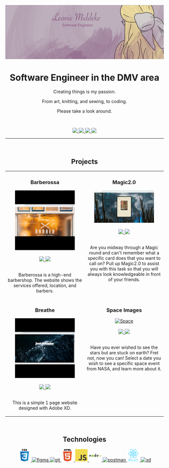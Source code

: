 [![Header](https://raw.githubusercontent.com/lmiddeke/lmiddeke/main/banner.jpg)](https://leonie-middeke.netlify.app/)

<h1 align="center">Software Engineer in the DMV area</h1>
<p align="center">Creating things is my passion.</p>
<p align="center">From art, knitting, and sewing, to coding. </p>
<p align="center">Please take a look around.</p>
<br>
<p align="center">
  <a href="https://leonie-middeke.netlify.app/" target="_blank"> <!--portfolio-->
    <img src="https://img.shields.io/badge/portfolio-000000?style=for-the-badge&&logoColor=white"/>
  </a>
  <a href="https://www.linkedin.com/in/leonie-middeke" target="_blank"><!--linkedin-->
    <img src="https://img.shields.io/badge/LinkedIn-0077B5?style=for-the-badge&logo=linkedin&logoColor=white"/>
  </a>
  <a href="https://github.com/lmiddeke" target="_blank"><!--github-->
    <img src="https://img.shields.io/badge/GitHub-100000?style=for-the-badge&logo=github&logoColor=white"/>
  </a>
  <a href="https://twitter.com/le0m22" target="_blank"><!--twitter-->
      <img src="https://img.shields.io/badge/Twitter-1DA1F2?style=for-the-badge&logo=twitter&logoColor=white"/>
  </a>
</p>

<hr>
<br>
<h2 align="center">Projects</h2>
<table>
  <tr>
    <!--Barberossa-->
    <td width="50%" valign="top">
      <h3 align="center">Barberossa</h3>
      <div align="center">
      <a target="_blank" href="https://leonie-middeke.netlify.app/barber_shop/index.html">
        <img src="Barberossa.gif" width="80%" alt="Barber shop"/>
      </a>
      <br>
      <br>
      <a href="https://github.com/lmiddeke/Barber_Shop" target="_blank">
        <img src="https://img.shields.io/badge/GitHub-100000?style=for-the-badge&logo=github&logoColor=white"/>
      </a>  
      <a href="https://leonie-middeke.netlify.app/barber_shop/index.html" target="_blank">
        <img src="https://img.shields.io/badge/Website-000000?style=for-the-badge&&logoColor=white"/>
      </a>
      <br>
      <br>  
      <p>Barberossa is a high-end barbershop. The website shows the services offered, location, and barbers.</p>
      </div>
    </td>
    <!--Magic Card Selector-->
    <td width="50%" valign="top">
      <h3 align="center">Magic2.0</h3>
      <div align="center">
      <a target="_blank" href="https://choose-your-card.netlify.app/">
        <img src="Magic.gif" width=80%" alt="Magic the gathering card selector"/>
      </a>  
      <br>
      <br>  
      <a href="https://github.com/lmiddeke/Magic2.0" target="_blank">
        <img src="https://img.shields.io/badge/GitHub-100000?style=for-the-badge&logo=github&logoColor=white"/>
      </a>
      <a href="https://choose-your-card.netlify.app/" target="_blank">
        <img src="https://img.shields.io/badge/Website-000000?style=for-the-badge&&logoColor=white"/>
      </a>
      <br> 
      <br>  
      <p>Are you midway through a Magic round and can't remember what a specific card does that you want to call on? Pull up Magic2.0 to assist you with this task so that you will always look knowledgeable in front of your friends. </p>
      </div>
    </td>
  </tr>
  
  <tr>
    <!--Breathe-->
    <td width="50%" valign="top">
      <h3 align="center">Breathe</h3>
      <div align="center">
      <a target="_blank" href="https://leonie-middeke.netlify.app/breathe/breathe.html">
        <img src="Breathe.gif" width="80%" alt="Breathe"/>
      </a>  
      <br>
      <br>  
      <a href="https://github.com/lmiddeke/breathe-page" target="_blank">
        <img src="https://img.shields.io/badge/GitHub-100000?style=for-the-badge&logo=github&logoColor=white"/>
      </a>
      <a href="https://leonie-middeke.netlify.app/breathe/breathe.html" target="_blank">
        <img src="https://img.shields.io/badge/Website-000000?style=for-the-badge&&logoColor=white"/>
      </a>
      <br>
      <br>  
      <p>This is a simple 1 page website designed with Adobe XD.</p>
      </div>
    </td>
    <!--NASA Space API-->
    <td width="50%" valign="top">
      <h3 align="center">Space Images</h3>
      <div align="center">
      <a target="_blank" href="https://leonie-middeke.netlify.app/restaurant/">
        <img src="space.gif" width="80%" alt="Space"/>
      </a>  
      <br>
      <br>  
      <a href="https://github.com/lmiddeke/space_API" target="_blank">
        <img src="https://img.shields.io/badge/GitHub-100000?style=for-the-badge&logo=github&logoColor=white"/>
      </a>
      <a href="https://leonie-middeke.netlify.app/space_api/" target="_blank">
        <img src="https://img.shields.io/badge/Website-000000?style=for-the-badge&&logoColor=white"/>
      </a>
      <br>
      <br>  
      <p>Have you ever wished to see the stars but are stuck on earth? Fret not, now you can! Select a date you wish to see a specific space event from NASA, and learn more about it.</p>
      </div>
    </td>
  </tr>  
</table>  

<br>
<!--Techs-->
<h2 align="center">Technologies</h2>
<p align="center"> <a href="https://www.w3schools.com/css/" target="_blank" rel="noreferrer"> <img src="https://raw.githubusercontent.com/devicons/devicon/master/icons/css3/css3-original-wordmark.svg" alt="css3" width="40" height="40"/> </a> <a href="https://www.figma.com/" target="_blank" rel="noreferrer"> <img src="https://www.vectorlogo.zone/logos/figma/figma-icon.svg" alt="figma" width="40" height="40"/> </a> <a href="https://git-scm.com/" target="_blank" rel="noreferrer"> <img src="https://www.vectorlogo.zone/logos/git-scm/git-scm-icon.svg" alt="git" width="40" height="40"/> </a> <a href="https://www.w3.org/html/" target="_blank" rel="noreferrer"> <img src="https://raw.githubusercontent.com/devicons/devicon/master/icons/html5/html5-original-wordmark.svg" alt="html5" width="40" height="40"/> </a> <a href="https://developer.mozilla.org/en-US/docs/Web/JavaScript" target="_blank" rel="noreferrer"> <img src="https://raw.githubusercontent.com/devicons/devicon/master/icons/javascript/javascript-original.svg" alt="javascript" width="40" height="40"/> </a> <a href="https://nodejs.org" target="_blank" rel="noreferrer"> <img src="https://raw.githubusercontent.com/devicons/devicon/master/icons/nodejs/nodejs-original-wordmark.svg" alt="nodejs" width="40" height="40"/> </a> <a href="https://postman.com" target="_blank" rel="noreferrer"> <img src="https://www.vectorlogo.zone/logos/getpostman/getpostman-icon.svg" alt="postman" width="40" height="40"/> </a> <a href="https://reactjs.org/" target="_blank" rel="noreferrer"> <img src="https://raw.githubusercontent.com/devicons/devicon/master/icons/react/react-original-wordmark.svg" alt="react" width="40" height="40"/> </a> <a href="https://www.adobe.com/products/xd.html" target="_blank" rel="noreferrer"> <img src="https://cdn.worldvectorlogo.com/logos/adobe-xd.svg" alt="xd" width="40" height="40"/> </a> </p>

